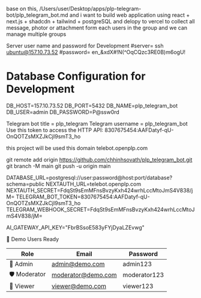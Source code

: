 
base on this, /Users/user/Desktop/apps/plp-telegram-bot/plp_telegram_bot.md and i want to build web application using react + next.js + shadcdn + tailwind + postgreSQL and delopy to vercel to collect all message, photor or attachment form each users in the group and we can manage multiple groups     


Server user name and password for Development
#server= ssh ubuntu@157.10.73.52
#password= en_&xdX#!N(^OqCQzc3RE0B)m6ogU!


# Database Configuration for Development
DB_HOST=157.10.73.52
DB_PORT=5432
DB_NAME=plp_telegram_bot
DB_USER=admin
DB_PASSWORD=P@ssw0rd

Telegram bot title = plp_telegram
Telegram username = plp_telegram_bot
Use this token to access the HTTP API:
8307675454:AAFDatyf-qU-OnQOTZsMXZJkCjI9smT3_ho

this project will be used this domain telebot.openplp.com

git remote add origin https://github.com/chhinhsovath/plp_telegram_bot.git
git branch -M main
git push -u origin main


DATABASE_URL=postgresql://user:password@host:port/database?schema=public
NEXTAUTH_URL=telebot.openplp.com
NEXTAUTH_SECRET=FdqSt9sEmMFnsBvzyKxh424wrhLccMtoJmS4V838/jM=
TELEGRAM_BOT_TOKEN=8307675454:AAFDatyf-qU-OnQOTZsMXZJkCjI9smT3_ho
TELEGRAM_WEBHOOK_SECRET=FdqSt9sEmMFnsBvzyKxh424wrhLccMtoJmS4V838/jM=


AI_GATEWAY_API_KEY="FbrBSsoE583yFYjDyaLZEvwg"



  👥 Demo Users Ready

  | Role          | Email              | Password     |
  |---------------|--------------------|--------------|
  | 👑 Admin      | admin@demo.com     | admin123     |
  | 🛡️ Moderator | moderator@demo.com | moderator123 |
  | 👤 Viewer     | viewer@demo.com    | viewer123    |